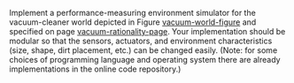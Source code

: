Implement a performance-measuring environment
simulator for the vacuum-cleaner world depicted in
Figure <a class="insideBookFigRef" target="_blank" href="https://aimacode.github.io/aima-exercises/figures/vacuum-world-figure.png">vacuum-world-figure</a> and specified on
page <a class="pageRef" title="" href="#">vacuum-rationality-page</a>. Your implementation should be modular so that the
sensors, actuators, and environment characteristics (size, shape, dirt
placement, etc.) can be changed easily. (Note: for some
choices of programming language and operating system there are already
implementations in the online code repository.)
